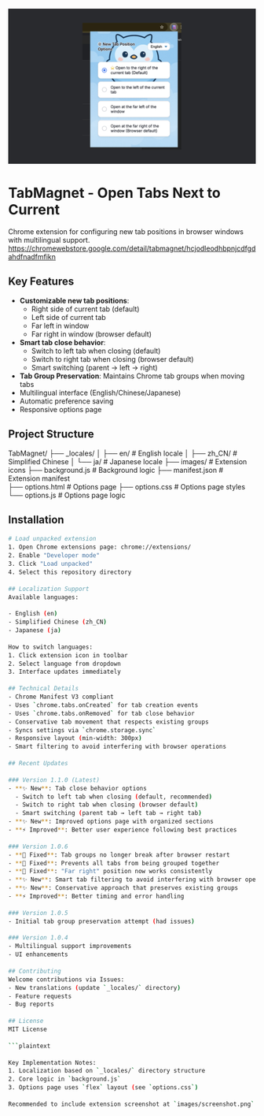 ![TabMagnet](images/TabMagnet.jpg)
# TabMagnet - Open Tabs Next to Current

Chrome extension for configuring new tab positions in browser windows with multilingual support.
https://chromewebstore.google.com/detail/tabmagnet/hcjodleodhbpnjcdfgdahdfnadfmfikn

## Key Features
- **Customizable new tab positions**:
  - Right side of current tab (default)
  - Left side of current tab
  - Far left in window
  - Far right in window (browser default)
- **Smart tab close behavior**:
  - Switch to left tab when closing (default)
  - Switch to right tab when closing (browser default)
  - Smart switching (parent → left → right)
- **Tab Group Preservation**: Maintains Chrome tab groups when moving tabs
- Multilingual interface (English/Chinese/Japanese)
- Automatic preference saving
- Responsive options page

## Project Structure
TabMagnet/
├── _locales/
│   ├── en/                 # English locale
│   ├── zh_CN/              # Simplified Chinese
│   └── ja/                 # Japanese locale
├── images/                 # Extension icons
├── background.js           # Background logic
├── manifest.json           # Extension manifest  
├── options.html            # Options page
├── options.css             # Options page styles
└── options.js              # Options page logic

## Installation
```bash
# Load unpacked extension
1. Open Chrome extensions page: chrome://extensions/
2. Enable "Developer mode"
3. Click "Load unpacked"
4. Select this repository directory

## Localization Support
Available languages:

- English (en)
- Simplified Chinese (zh_CN)
- Japanese (ja)

How to switch languages:
1. Click extension icon in toolbar
2. Select language from dropdown
3. Interface updates immediately

## Technical Details
- Chrome Manifest V3 compliant
- Uses `chrome.tabs.onCreated` for tab creation events
- Uses `chrome.tabs.onRemoved` for tab close behavior
- Conservative tab movement that respects existing groups
- Syncs settings via `chrome.storage.sync`
- Responsive layout (min-width: 300px)
- Smart filtering to avoid interfering with browser operations

## Recent Updates

### Version 1.1.0 (Latest)
- **✨ New**: Tab close behavior options
  - Switch to left tab when closing (default, recommended)
  - Switch to right tab when closing (browser default)
  - Smart switching (parent tab → left tab → right tab)
- **✨ New**: Improved options page with organized sections
- **⚡ Improved**: Better user experience following best practices

### Version 1.0.6
- **🔧 Fixed**: Tab groups no longer break after browser restart
- **🔧 Fixed**: Prevents all tabs from being grouped together
- **🔧 Fixed**: "Far right" position now works consistently
- **✨ New**: Smart tab filtering to avoid interfering with browser operations
- **✨ New**: Conservative approach that preserves existing groups
- **⚡ Improved**: Better timing and error handling

### Version 1.0.5
- Initial tab group preservation attempt (had issues)

### Version 1.0.4
- Multilingual support improvements
- UI enhancements

## Contributing
Welcome contributions via Issues:
- New translations (update `_locales/` directory)
- Feature requests
- Bug reports

## License
MIT License

```plaintext

Key Implementation Notes:
1. Localization based on `_locales/` directory structure
2. Core logic in `background.js`
3. Options page uses `flex` layout (see `options.css`)

Recommended to include extension screenshot at `images/screenshot.png`.
